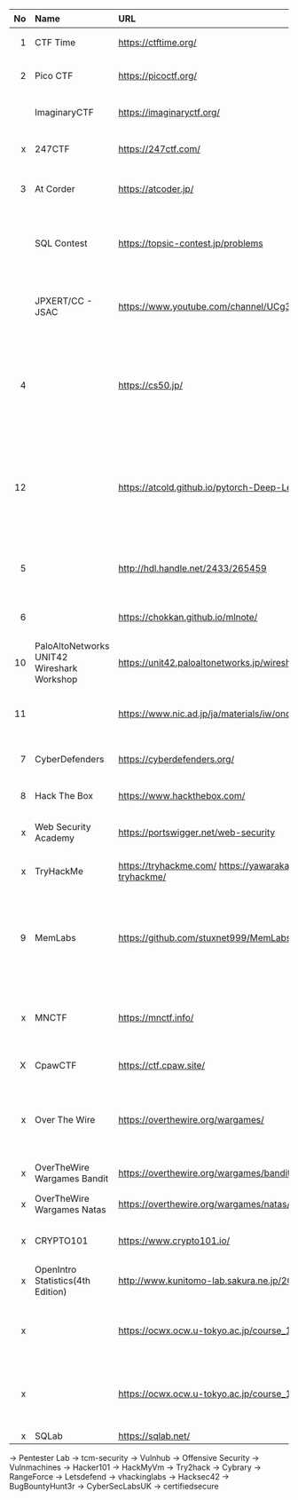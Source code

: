 |No|Name|URL|コメント
|--:|:--|:--|:--|
|  1| CTF Time | https://ctftime.org/ | CTFの開催情報 |
|  2| Pico CTF | https://picoctf.org/ | Carnegie Mellon University |
|   | ImaginaryCTF | https://imaginaryctf.org/ | Daily CTF Challenges For Everyone |
|  x| 247CTF | https://247ctf.com/ | continuous learning environment |
|  3| At Corder | https://atcoder.jp/ | 日本の競技プログラミングサイト |
|   | SQL Contest | https://topsic-contest.jp/problems | SQLコンテスト(日本の企業System Integrator Corpが主催) |
|   | JPXERT/CC - JSAC | https://www.youtube.com/channel/UCg3LUVPVFZMoMS0UFYVOdeg | JSAC(Japan Security Analyst Conference )の過去分動画 | 
|  4| | https://cs50.jp/ | ハーバード大学 コンピュータサイエンスプログラミング技術コース CS50x (日本語訳) |
| 12| | https://atcold.github.io/pytorch-Deep-Learning/ja/ | 深層学習 DS-GA 1008 · 2020年度春学期 · ニューヨーク大学データ・サイエンス・センター |
|  5| | http://hdl.handle.net/2433/265459 | 京都大学プログラミング演習 Python 2021 |
|  6| | https://chokkan.github.io/mlnote/ | 東京工業大学情報理工学院 機械学習帳 |
| 10| PaloAltoNetworks UNIT42 Wireshark Workshop | https://unit42.paloaltonetworks.jp/wireshark-workshop-videos/ | WireSharkチュートリアル |
| 11| | https://www.nic.ad.jp/ja/materials/iw/ondemand/ | Internet Week Basicオンデマンド(動画) |
|  7| CyberDefenders | https://cyberdefenders.org/ | training platform for Security |
|  8| Hack The Box | https://www.hackthebox.com/ | cybersecurity upskilling platform |
|  x| Web Security Academy | https://portswigger.net/web-security | Free, online web security training |
|  x| TryHackMe | https://tryhackme.com/   https://yawaraka-sec.com/how-to-start-tryhackme/ | cybersecurity training (とその日本語解説) |
|  9| MemLabs | https://github.com/stuxnet999/MemLabs | educational set of CTF-styled challenges to get started with the field of Memory Forensics. |
|  x| MNCTF | https://mnctf.info/ | Macnica CTF (日本語)過去に行われたMNCTFの一般公開 | 
|  X| CpawCTF | https://ctf.cpaw.site/ |  (日本語)常設CTF |
|  x| Over The Wire | https://overthewire.org/wargames/ | learn and practice security concepts in the form of fun-filled games |
|  x| OverTheWire Wargames Bandit | https://overthewire.org/wargames/bandit/ | Shell |
|  x| OverTheWire Wargames Natas | https://overthewire.org/wargames/natas/ | basics of serverside web-security |
|  x| CRYPTO101 | https://www.crypto101.io/ | introductory course on cryptography |
|  x| OpenIntro Statistics(4th Edition) | http://www.kunitomo-lab.sakura.ne.jp/2021-3-3Open(S).pdf | データ分析のための統計学入門 |
|  x| | https://ocwx.ocw.u-tokyo.ac.jp/course_11408/ | 東京大学 2018年度開講 統計データ解析 Ⅱ |
|  x| | https://ocwx.ocw.u-tokyo.ac.jp/course_11409/ | 東京大学 2018年度開講 コンピュータシステム概論 |
|  x| SQLab | https://sqlab.net/ |
→ Pentester Lab
→ tcm-security
→ Vulnhub
→ Offensive Security 
→ Vulnmachines
→ Hacker101
→ HackMyVm
→ Try2hack
→ Cybrary
→ RangeForce
→ Letsdefend
→ vhackinglabs 
→ Hacksec42 
→ BugBountyHunt3r 
→ CyberSecLabsUK 
→ certifiedsecure 


